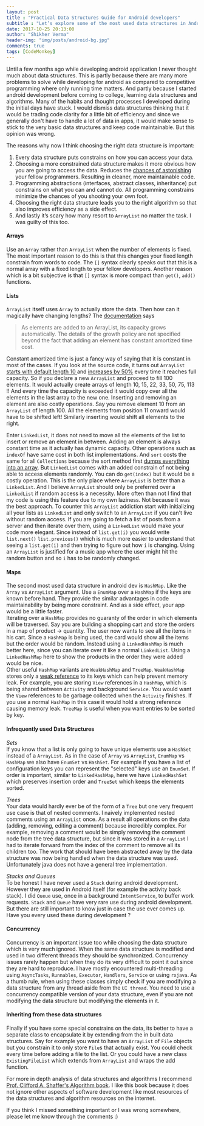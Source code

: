 ```yaml
---
layout: post
title : "Practical Data Structures Guide for Android developers"
subtitle : "Let’s explore some of the most used data structures in Android Development!"
date: 2017-10-25 20:13:00
author: "Shikher Verma"
header-img: "img/posts/android-bg.jpg"
comments: true
tags: [CodeMonkey]
---
```


Until a few months ago while developing android application I never thought much about data structures. This is partly because there are many more problems to solve while developing for android as compared to competitive programming where only running time matters. And partly because I started android development before coming to college, learning data structures and algorithms. Many of the habits and thought processes I developed during the initial days have stuck. I would dismiss data structures thinking that it would be trading code clarity for a little bit of efficiency and since we generally don't have to handle a lot of data in apps, it would make sense to stick to the very basic data structures and keep code maintainable. But this opinion was wrong.

The reasons why now I think choosing the right data structure is important:
1. Every data structure puts constrains on how you can access your data.
2. Choosing a more constrained data structure makes it more obvious how you are going to access the data. Reduces the [chances of astonishing](https://en.wikipedia.org/wiki/Principle_of_least_astonishment) your fellow programmers. Resulting in cleaner, more maintainable code.
3. Programming abstractions (interfaces, abstract classes, inheritance) put constrains on what you can and cannot do. All programming constrains minimize the chances of you shooting your own foot.
4. Choosing the right data structure leads you to the right algorithm so that also improves efficiency as a side effect.
5. And lastly it’s scary how many resort to `ArrayList` no matter the task. I was guilty of this too.

#### Arrays
Use an `Array` rather than `ArrayList` when the number of elements is fixed. The most important reason to do this is that this changes your fixed length constrain from words to code. The `[]` syntax clearly speaks out that this is a normal array with a fixed length to your fellow developers. Another reason which is a bit subjective is that `[]` syntax is more compact than `get()`, `add()` functions.

#### Lists
`ArrayList` itself uses `Array` to actually store the data. Then how can it magically have changing lengths? The [documentation](https://docs.oracle.com/javase/7/docs/api/java/util/ArrayList.html) says  
> As elements are added to an ArrayList, its capacity grows automatically. The details of the growth policy are not specified beyond the fact that adding an element has constant amortized time cost.

Constant amortized time is just a fancy way of saying that it is constant in most of the cases. If you look at the source code, it turns out `ArrayList` [starts with default length 10 ](https://github.com/openjdk-mirror/jdk7u-jdk/blob/master/src/share/classes/java/util/ArrayList.java#L139) and [increases by 50%](https://github.com/openjdk-mirror/jdk7u-jdk/blob/master/src/share/classes/java/util/ArrayList.java#L204) every time it reaches full capacity. So if you declare a new `ArrayList` and proceed to fill 100 elements. It would actually create arrays of length 10, 15, 22, 33, 50, 75, 113 !! And every time the capacity is exceeded it would copy over all the elements in the last array to the new one.
Inserting and removing an element are also costly operations. Say you remove element 10 from an `ArrayList` of length 100. All the elements from position 11 onward would have to be shifted left! Similarly inserting would shift all elements to the right.

Enter `LinkedList`, it does not need to move all the elements of the list to insert or remove an element in between. Adding an element is always constant time as it actually has dynamic capacity. Other operations such as `indexOf` have same cost in both list implementations. And `sort` costs the same for all `Collections` because the sort method first [dumps everything into an array](https://github.com/openjdk-mirror/jdk7u-jdk/blob/master/src/share/classes/java/util/Collections.java#L154). But `LinkedList` comes with an added constrain of not being able to access elements randomly. You can do `get(index)` but it would be a costly operation. This is the only place where `ArrayList` is better than a `LinkedList`. And I believe `ArrayList` should only be preferred over a `LinkedList` if random access is a necessity. More often than not I find that my code is using this feature due to my own laziness. Not because it was the best approach. To counter this `ArrayList` addiction start with initializing all your lists as `LinkedList` and only switch to an `ArrayList` if you can't live without random access. If you are going to fetch a list of posts from a server and then iterate over them, using a `LinkedList` would make your code more elegant. Since instead of `list.get(i)` you would write `list.next()` `list.previous()` which is much more easier to understand that seeing a `list.get(i)` and then trying to figure out how `i` is changing. Using an `ArrayList` is justified for a music app where the user might hit the random button and so `i` has to be randomly changed. 

#### Maps
The second most used data structure in android dev is `HashMap`. Like the `Array` vs `ArrayList` argument. Use a `EnumMap` over a `HashMap` if the keys are known before hand. They provide the similar advantages in code maintainability by being more constraint. And as a side effect, your app would be a little faster.  
Iterating over a `HashMap` provides no guaranty of the order in which elements will be traversed. Say you are building a shopping cart and store the orders in a map of product -> quantity. The user now wants to see all the items in his cart. Since a `HashMap` is being used, the card would show all the items but the order would be random. Instead using a `LinkedHashMap` is much better here, since you can iterate over it like a normal `LinkedList`. Using a `LinkedHashMap` here to show the products in the order they were added would be nice.  
Other useful `HashMap` variants are `WeakHashMap` and `TreeMap`. `WeakHashMap` stores only a [weak reference](https://web.archive.org/web/20061130103858/http://weblogs.java.net/blog/enicholas/archive/2006/05/understanding_w.html) to its keys which can help prevent memory leak. For example, you are storing `View` references in a `HashMap`, which is being shared between `Activity` and background `Service`. You would want the `View` references to be garbage collected when the `Activity` finishes. If you use a normal `HashMap` in this case it would hold a strong reference causing memory leak. `TreeMap` is useful when you want entries to be sorted by key.

#### Infrequently used Data Structures
*Sets*  
If you know that a list is only going to have unique elements use a `HashSet` instead of a `ArrayList`.
As in the case of `Array` vs `ArrayList`, `EnumMap` vs `HashMap` we also have `EnumSet` vs `HashSet`. For example if you have a list of configuration keys you can represent the "selected" keys use an `EnumSet`. If order is important, similar to `LinkedHashMap`, here we have `LinkedHashSet` which preserves insertion order and `TreeSet` which keeps the elements sorted.

*Trees*  
Your data would hardly ever be of the form of a `Tree` but one very frequent use case is that of nested comments. I naively implemented nested comments using an `ArrayList` once. As a result all operations on the data (adding, removing, editing a comment) because incredibly complex. For example, removing a comment would be simply removing the comment node from the tree data structure, but since it was stored in a `ArrayList` I had to iterate forward from the index of the comment to remove all its children too. The work that should have been abstracted away by the data structure was now being handled when the data structure was used. Unfortunately java does not have a general tree implementation.

*Stacks and Queues*  
To be honest I have never used a `Stack` during android development. However they are used in Android itself (for example the activity back stack). I did `Queue` use, once in a background `IntentService`, to buffer work requests. `Stack` and `Queue` have very rare use during android development. But there are still important to know just in case the use ever comes up. Have you every used these during development ?

#### Concurrency
Concurrency is an important issue too while choosing the data structure which is very much ignored. When the same data structure is modified and used in two different threads they should be synchronized. Concurrency issues rarely happen but when they do its very difficult to point it out since they are hard to reproduce. I have mostly encountered multi-threading using `AsyncTasks`, `Runnables`, `Executor`,  `Handlers`, `Service` or using `rxjava`. As a thumb rule, when using these classes simply check if you are modifying a data structure from any thread aside from the `UI thread`. You need to use a concurrency compatible version of your data structure, even if you are not modifying the data structure but modifying the elements in it.

#### Inheriting from these data structures
Finally if you have some special constrains on the data, its better to have a separate class to encapsulate it by extending from the in built data structures. Say for example you want to have an `ArrayList` of `File` objects but you constrain it to only store `File`s that actually exist. You could check every time before adding a file to the list. Or you could have a new class `ExistingFileList` which extends from `ArrayList` and wraps the add function.

For more in depth analysis of data structures and algorithms I recommend [Prof. Clifford A. Shaffer's Algorithm book](http://courses.cs.vt.edu/cs3114/Spring09/book.pdf). I like this book because it does not ignore other aspects of software development like most resources of the data structures and algorithm resources on the internet.

If you think I missed something important or I was wrong somewhere, please let me know through the comments :)
